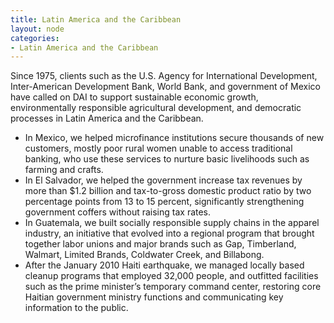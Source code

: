 ```yaml
---
title: Latin America and the Caribbean
layout: node
categories:
- Latin America and the Caribbean
---
```


Since 1975, clients such as the U.S. Agency for International Development, Inter-American Development Bank, World Bank, and government of Mexico have called on DAI to support sustainable economic growth, environmentally responsible agricultural development, and democratic processes in Latin America and the Caribbean.

* In Mexico, we helped microfinance institutions secure thousands of new customers, mostly poor rural women unable to access traditional banking, who use these services to nurture basic livelihoods such as farming and crafts.
* In El Salvador, we helped the government increase tax revenues by more than $1.2 billion and tax-to-gross domestic product ratio by two percentage points from 13 to 15 percent, significantly strengthening government coffers without raising tax rates.
* In Guatemala, we built socially responsible supply chains in the apparel industry, an initiative that evolved into a regional program that brought together labor unions and major brands such as Gap, Timberland, Walmart, Limited Brands, Coldwater Creek, and Billabong.
* After the January 2010 Haiti earthquake, we managed locally based cleanup programs that employed 32,000 people, and outfitted facilities such as the prime minister’s temporary command center, restoring core Haitian government ministry functions and communicating key information to the public.
